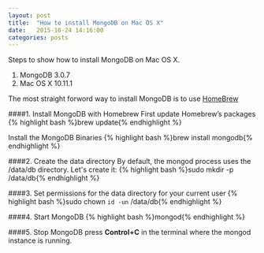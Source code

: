 ```yaml
---
layout: post
title:  "How to install MongoDB on Mac OS X"
date:   2015-10-24 14:16:00
categories: posts
---
```


Steps to show how to install MongoDB on Mac OS X.

1. MongoDB 3.0.7
2. Mac OS X 10.11.1

The most straight forword way to install MongoDB is to use [HomeBrew]

####1. Install MongoDB with Homebrew
First update Homebrew’s packages
{% highlight bash %}brew update{% endhighlight %}

Install the MongoDB Binaries
{% highlight bash %}brew install mongodb{% endhighlight %}

####2. Create the data directory
By default, the mongod process uses the /data/db directory. Let's create it:
{% highlight bash %}sudo mkdir -p /data/db{% endhighlight %}

####3. Set permissions for the data directory for your current user
{% highlight bash %}sudo chown `id -un` /data/db{% endhighlight %}

####4. Start MongoDB
{% highlight bash %}mongod{% endhighlight %}

####5. Stop MongoDB
press **Control+C** in the terminal where the mongod instance is running.

[Homebrew]:       http://brew.sh/
